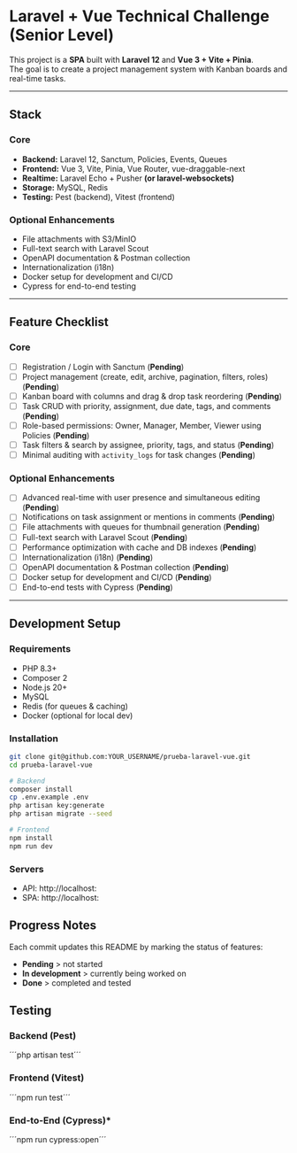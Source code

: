 # Laravel + Vue Technical Challenge (Senior Level)

This project is a **SPA** built with **Laravel 12** and **Vue 3 + Vite + Pinia**.  
The goal is to create a project management system with Kanban boards and real-time tasks.

---

## Stack

### Core
- **Backend:** Laravel 12, Sanctum, Policies, Events, Queues
- **Frontend:** Vue 3, Vite, Pinia, Vue Router, vue-draggable-next
- **Realtime:** Laravel Echo + Pusher **(or laravel-websockets)**
- **Storage:** MySQL, Redis
- **Testing:** Pest (backend), Vitest (frontend)

### Optional Enhancements
- File attachments with S3/MinIO
- Full-text search with Laravel Scout
- OpenAPI documentation & Postman collection
- Internationalization (i18n)
- Docker setup for development and CI/CD
- Cypress for end-to-end testing

---

## Feature Checklist

### Core
- [ ] Registration / Login with Sanctum (**Pending**)
- [ ] Project management (create, edit, archive, pagination, filters, roles) (**Pending**)
- [ ] Kanban board with columns and drag & drop task reordering (**Pending**)
- [ ] Task CRUD with priority, assignment, due date, tags, and comments (**Pending**)
- [ ] Role-based permissions: Owner, Manager, Member, Viewer using Policies (**Pending**)
- [ ] Task filters & search by assignee, priority, tags, and status (**Pending**)
- [ ] Minimal auditing with `activity_logs` for task changes (**Pending**)

### Optional Enhancements
- [ ] Advanced real-time with user presence and simultaneous editing (**Pending**)
- [ ] Notifications on task assignment or mentions in comments (**Pending**)
- [ ] File attachments with queues for thumbnail generation (**Pending**)
- [ ] Full-text search with Laravel Scout (**Pending**)
- [ ] Performance optimization with cache and DB indexes (**Pending**)
- [ ] Internationalization (i18n) (**Pending**)
- [ ] OpenAPI documentation & Postman collection (**Pending**)
- [ ] Docker setup for development and CI/CD (**Pending**)
- [ ] End-to-end tests with Cypress (**Pending**)

---

## Development Setup

### Requirements
- PHP 8.3+
- Composer 2
- Node.js 20+
- MySQL
- Redis (for queues & caching)
- Docker (optional for local dev)

### Installation
```bash
git clone git@github.com:YOUR_USERNAME/prueba-laravel-vue.git
cd prueba-laravel-vue

# Backend
composer install
cp .env.example .env
php artisan key:generate
php artisan migrate --seed

# Frontend
npm install
npm run dev
```

### Servers
- API: http://localhost:
- SPA: http://localhost:

## Progress Notes
Each commit updates this README by marking the status of features:
- **Pending** > not started
- **In development** > currently being worked on
- **Done** > completed and tested

## Testing
### Backend (Pest)
´´´php artisan test´´´

### Frontend (Vitest)
´´´npm run test´´´

### End-to-End (Cypress)*
´´´npm run cypress:open´´´